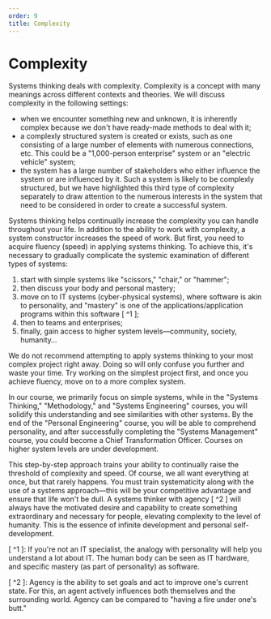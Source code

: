 ```yaml
---
order: 9
title: Complexity
---
```


# Complexity

Systems thinking deals with complexity. Complexity is a concept with many meanings across different contexts and theories. We will discuss complexity in the following settings:

* when we encounter something new and unknown, it is inherently complex because we don't have ready-made methods to deal with it;
* a complexly structured system is created or exists, such as one consisting of a large number of elements with numerous connections, etc. This could be a "1,000-person enterprise" system or an "electric vehicle" system;
* the system has a large number of stakeholders who either influence the system or are influenced by it. Such a system is likely to be complexly structured, but we have highlighted this third type of complexity separately to draw attention to the numerous interests in the system that need to be considered in order to create a successful system.

Systems thinking helps continually increase the complexity you can handle throughout your life. In addition to the ability to work with complexity, a system constructor increases the speed of work. But first, you need to acquire fluency (speed) in applying systems thinking. To achieve this, it's necessary to gradually complicate the systemic examination of different types of systems:

1. start with simple systems like "scissors," "chair," or "hammer";
2. then discuss your body and personal mastery;
3. move on to IT systems (cyber-physical systems), where software is akin to personality, and "mastery" is one of the applications/application programs within this software [ ^1 ];
4. then to teams and enterprises;
5. finally, gain access to higher system levels—community, society, humanity…

We do not recommend attempting to apply systems thinking to your most complex project right away. Doing so will only confuse you further and waste your time. Try working on the simplest project first, and once you achieve fluency, move on to a more complex system.

In our course, we primarily focus on simple systems, while in the "Systems Thinking," "Methodology," and "Systems Engineering" courses, you will solidify this understanding and see similarities with other systems. By the end of the "Personal Engineering" course, you will be able to comprehend personality, and after successfully completing the "Systems Management" course, you could become a Chief Transformation Officer. Courses on higher system levels are under development.

This step-by-step approach trains your ability to continually raise the threshold of complexity and speed. Of course, we all want everything at once, but that rarely happens. You must train systematicity along with the use of a systems approach—this will be your competitive advantage and ensure that life won't be dull. A systems thinker with agency [ ^2 ] will always have the motivated desire and capability to create something extraordinary and necessary for people, elevating complexity to the level of humanity. This is the essence of infinite development and personal self-development.

[ ^1 ]: If you're not an IT specialist, the analogy with personality will help you understand a lot about IT. The human body can be seen as IT hardware, and specific mastery (as part of personality) as software.

[ ^2 ]: Agency is the ability to set goals and act to improve one's current state. For this, an agent actively influences both themselves and the surrounding world. Agency can be compared to "having a fire under one's butt."